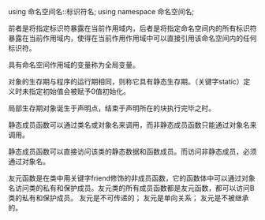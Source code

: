 using 命名空间名::标识符名;
using namespace 命名空间名;

前者是将指定标识符暴露在当前作用域内，后者是将指定命名空间内的所有标识符暴露在当前作用域内，使得在当前作用作用域中可以直接引用该命名空间内的任何标识符。

具有命名空间作用域的变量称为全局变量。

对象的生存期与程序的运行期相同，则称它具有静态生存期。（关键字static）定义时未指定初始值会被赋予0值初始化。

局部生存期对象诞生于声明点，结束于声明所在的块执行完毕之时。

静态成员函数可以通过类名或对象名来调用，而非静态成员函数只能通过对象名来调用。

静态成员函数可以直接访问该类的静态数据和函数成员。而访问非静态成员，必须通过对象名。

友元函数是在类中用关键字friend修饰的非成员函数，它的函数体中可以通过对象名访问类的私有和保护成员。友元类的所有成员函数都是友元函数，都可以访问B类的私有和保护成员。
    友元是不可传递的；
    友元是单向关系；
    友元是不被继承的。